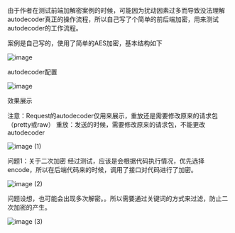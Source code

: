 由于作者在测试前端加解密案例的时候，可能因为扰动因素过多而导致没法理解autodecoder真正的操作流程，所以自己写了个简单的前后端加密，用来测试autodecoder的工作流程。

 案例是自己写的，使用了简单的AES加密，基本结构如下
 
 ![image](https://github.com/user-attachments/assets/d3ba47fe-4f5f-402e-83f9-d6425dbf9e5c)

autodecoder配置

![image](https://github.com/user-attachments/assets/e6387bc4-1ce8-497b-bf88-c680c0351622)

效果展示

注意：Request的autodecoder仅用来展示，重放还是需要修改原来的请求包（pretty或raw）
重放：发送的时候，需要修改原来的请求包，不能更改autodecoder

![image (1)](https://github.com/user-attachments/assets/192056b7-4790-4259-8345-663f270b26b9)

问题1：关于二次加密
经过测试，应该是会根据代码执行情况，优先选择encode，所以在后端代码来的时候，调用了接口对代码进行了加密。

![image (2)](https://github.com/user-attachments/assets/eeb4e0a5-d093-4d2f-b3ee-76419bc690c2)

问题设想，也可能会出现多次解密。。所以需要通过关键词的方式来过滤，防止二次加密的产生。

![image (3)](https://github.com/user-attachments/assets/2bd72df9-6a3c-455f-b43d-f44b79409f81)


